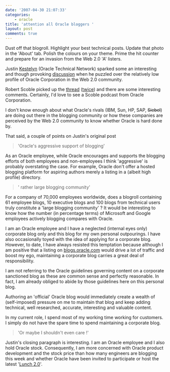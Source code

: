 ```yaml
---
date: '2007-04-30 21:07:33'
categories:
    - oracle
title: 'attention all Oracle bloggers '
layout: post
comments: true
---
```

Dust off that blogroll. Highlight your best technical posts. Update that
photo in the 'About' tab. Polish the colours on your theme. Prime the
hit counter and prepare for an invasion from the Web 2.0 'A' listers.

Justin [Kestelyn](http://blogs.oracle.com/otn/) (Oracle Technical
Network) sparked some an interesting and though provoking
[discussion](http://blogs.oracle.com/otn/2007/04/26#a439) when he
puzzled over the relatively low profile of Oracle Corporation in the Web
2.0 community.

Robert Scoble picked up the
[thread](http://scobleizer.com/2007/04/26/oracle-cant-get-blogging-respect/)
([twice](http://scobleizer.com/2007/04/27/note-to-oracle-not-me/)) and
there are some interesting comments. Certainly, I'd love to see a Scoble
podcast from Oracle Corporation.

I don't know enough about what Oracle's rivals (IBM, Sun, HP, SAP,
~~Siebel~~) are doing out there in the blogging community or how these
companies are perceived by the Web 2.0 community to know whether Oracle
is hard done by.

That said, a couple of points on Justin's original post

> 'Oracle's aggressive support of blogging'

As an Oracle employee, while Oracle encourages and supports the blogging
efforts of both employees and non-employees I think 'aggressive' is
probably overstating the case. For example, Oracle don't offer a hosted
blogging platform for aspiring authors merely a listing in a (albeit
high profile) directory.
> ' rather large blogging community'

For a company of 70,000 employees worldwide, does a blogroll containing
61 employee blogs, 10 executive blogs and 100 blogs from technical users
truly constitute a 'large blogging community' ?
It would be interesting to know how the number (in percentage terms) of
Microsoft and Google employees actively blogging compares with Oracle.

I am an Oracle employee and I have a neglected (internal eyes only)
corporate blog only and this blog for my own personal outpourings. I
have also occasionally toyed with the idea of applying for a corporate
blog. However, to date, I have always resisted this temptation because
although I am positive that a listing on
[blogs.oracle.com](http://blogs.oracle.com/) would drive a lot of
traffic and boost my ego, maintaining a corporate blog carries a great
deal of responsibility.

I am not referring to the Oracle guidelines governing content on a
corporate sanctioned blog as these are common sense and perfectly
reasonable. In fact, I am already obliged to abide by those guidelines
here on this personal blog.

Authoring an 'official' Oracle blog would immediately create a wealth of
(self-imposed) pressure on me to maintain that blog and keep adding
technical, well researched, accurate, interesting and valuable content.

In my current role, I spend most of my working time working for
customers. I simply do not have the spare time to spend maintaining a
corporate blog.

> 'Or maybe I shouldn't even care !'

Justin's closing paragraph is interesting. I am an Oracle employee and I
also hold Oracle stock. Consequently, I am more concerned with Oracle
product development and the stock price than how many engineers are
blogging this week and whether Oracle have been invited to participate
or host the latest
'[Lunch 2.0](http://www.web-strategist.com/blog/2007/04/27/dear-oracle-bloggers-host-a-lunch-20/)'.
